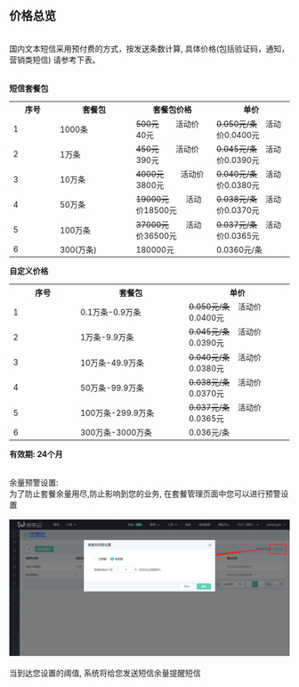 ## 价格总览<br>
<br>
国内文本短信采用预付费的方式，按发送条数计算, 具体价格(包括验证码，通知，营销类短信) 请参考下表。<br><br>

**短信套餐包**<br>
<table>
     <tr align="center">
        <th width="200">序号</th>
        <th width="300">套餐包</th>
        <th width="300">套餐包价格</th>
        <th width="300">单价</th>
     </tr>
     <tr>
         <td>1</td>
         <td>1000条</td>
         <td><del>500元</del>&nbsp&nbsp&nbsp&nbsp&nbsp&nbsp&nbsp&nbsp活动价40元</td>
         <td><del>0.050元/条</del>&nbsp&nbsp&nbsp&nbsp活动价0.0400元</td>
      </tr>
      <tr>
         <td>2</td>
         <td>1万条</td>
         <td><del>450元</del>&nbsp&nbsp&nbsp&nbsp&nbsp&nbsp&nbsp&nbsp活动价390元</td>
         <td><del>0.045元/条</del>&nbsp&nbsp&nbsp&nbsp活动价0.0390元</td>
      </tr>
      <tr>
         <td>3</td>
         <td>10万条</td>
         <td><del>4000元</del>&nbsp&nbsp&nbsp&nbsp&nbsp&nbsp&nbsp&nbsp活动价3800元</td>
         <td><del>0.040元/条</del>&nbsp&nbsp&nbsp&nbsp活动价0.0380元</td>
      </tr>
      <tr>
         <td>4</td>
         <td>50万条</td>
         <td><del>19000元</del>&nbsp&nbsp&nbsp&nbsp&nbsp&nbsp&nbsp&nbsp活动价18500元</td>
         <td><del>0.038元/条</del>&nbsp&nbsp&nbsp&nbsp活动价0.0370元</td>
      </tr>
      <tr>
         <td>5</td>
         <td>100万条</td>
         <td><del>37000元</del>&nbsp&nbsp&nbsp&nbsp&nbsp&nbsp&nbsp&nbsp活动价36500元</td>
         <td><del>0.037元/条</del>&nbsp&nbsp&nbsp&nbsp活动价0.0365元</td>
      </tr>
      <tr>
         <td>6</td>
         <td>300(万条)</td>
         <td>180000元</td>
         <td>0.0360元/条</td>
      </tr>
</table>

**自定义价格**<br>
<table>
     <tr align="center">
        <th width="200">序号</th>
        <th width="300">套餐包</th>
        <th width="300">单价</th>
     </tr>
      <tr>
         <td>1</td>
         <td>0.1万条-0.9万条</td>
         <td><del>0.050元/条</del>&nbsp&nbsp&nbsp&nbsp活动价0.0400元</td>
      </tr>
      <tr>
         <td>2</td>
         <td>1万条-9.9万条</td>
         <td><del>0.045元/条</del>&nbsp&nbsp&nbsp&nbsp活动价0.0390元</td>
      </tr>
      <tr>
         <td>3</td>
         <td>10万条-49.9万条</td>
         <td><del>0.040元/条</del>&nbsp&nbsp&nbsp&nbsp活动价0.0380元</td>
      </tr>
      <tr>
         <td>4</td>
         <td>50万条-99.9万条</td>
         <td><del>0.038元/条</del>&nbsp&nbsp&nbsp&nbsp活动价0.0370元</td>
      </tr>
      <tr>
         <td>5</td>
         <td>100万条-299.9万条</td>
         <td><del>0.037元/条</del>&nbsp&nbsp&nbsp&nbsp活动价0.0365元</td>
      </tr>
      <tr>
         <td>6</td>
         <td>300万条-3000万条</td>
         <td>0.036元/条</td>
      </tr>
</table>

**有效期: 24个月**<br><br>

余量预警设置:<br>
为了防止套餐余量用尽,防止影响到您的业务, 在套餐管理页面中您可以进行预警设置<br><br>
![预警设置](../../../../image/Text-Message/dx-001.png)<br><br>
当到达您设置的阈值, 系统将给您发送短信余量提醒短信
